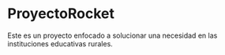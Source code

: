 # ProyectoRocket
Este es un proyecto enfocado a solucionar una necesidad en las instituciones educativas rurales.
